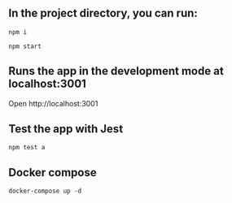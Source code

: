 
## In the project directory, you can run:

`npm i`

`npm start`

## Runs the app in the development mode at localhost:3001
Open http://localhost:3001

## Test the app with Jest

`npm test a`

## Docker compose 
`docker-compose up -d`
